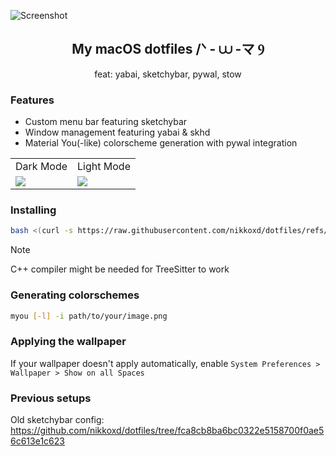![Screenshot](https://github.com/user-attachments/assets/1e858f63-46ba-49ff-8947-4a006e7e27ee)

<h2 align="center">My macOS dotfiles /ᐠ - ⩊ -マ Ⳋ</h2>

<p align="center">feat: yabai, sketchybar, pywal, stow</p>

### Features
- Custom menu bar featuring sketchybar
- Window management featuring yabai & skhd
- Material You(-like) colorscheme generation with pywal integration

<table>
  <tr>
    <td>Dark Mode</td>
    <td>Light Mode</td>
  </tr>
  <tr>
    <td><img src="https://github.com/user-attachments/assets/7ee20294-a989-4d1b-a736-6dba3e77920c"></td>
    <td><img src="https://github.com/user-attachments/assets/e11e2817-5336-4c4c-870d-4bf9ced0fa05"></td>
  </tr>
</table>

### Installing

```sh
bash <(curl -s https://raw.githubusercontent.com/nikkoxd/dotfiles/refs/heads/main/install.sh)>
```

> [!NOTE]
> C++ compiler might be needed for TreeSitter to work

### Generating colorschemes
```bash
myou [-l] -i path/to/your/image.png 
```
### Applying the wallpaper
If your wallpaper doesn't apply automatically,
enable `System Preferences > Wallpaper > Show on all Spaces`

### Previous setups
Old sketchybar config: https://github.com/nikkoxd/dotfiles/tree/fca8cb8ba6bc0322e5158700f0ae56c613e1c623

